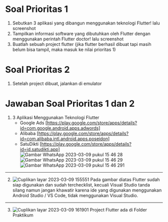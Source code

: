 # Soal Prioritas 1
1. Sebutkan 3 aplikasi yang dibangun menggunakan teknologi Flutter! lalu screenshot
2. Tampilkan informasi software yang dibutuhkan oleh Flutter dengan menggunakan perintah Flutter doctor! lalu screenshot
3. Buatlah sebuah project flutter (jika flutter berhasil dibuat tapi masih belum bisa tampil, maka masuk ke nilai prioritas 1)

# Soal Prioritas 2
1. Setelah project dibuat, jalankan di emulator

# Jawaban Soal Prioritas 1 dan 2
1. 3 Aplikasi Menggunakan Teknologi Flutter
    - Google Ads [https://play.google.com/store/apps/details?id=com.google.android.apps.adwords]
    - Alibaba [https://play.google.com/store/apps/details?id=com.alibaba.intl.android.apps.poseidon]
    - SatuDikti [https://play.google.com/store/apps/details?id=id.satudikti.app]
![Gambar WhatsApp 2023-03-09 pukul 15 46 28](https://user-images.githubusercontent.com/87520408/223969543-5c7a4597-ab98-4e34-bda1-94a37399b2ec.jpg)
![Gambar WhatsApp 2023-03-09 pukul 15 46 29](https://user-images.githubusercontent.com/87520408/223969552-49e1cb1d-4f68-4756-ae2c-a2dcc191d652.jpg)
![Gambar WhatsApp 2023-03-09 pukul 15 46 291](https://user-images.githubusercontent.com/87520408/223969558-2bd54113-99dc-4a31-a77e-c67e40709515.jpg)

<hr></hr>

2. ![Cuplikan layar 2023-03-09 155551](https://user-images.githubusercontent.com/87520408/223971129-0c345d68-4ec4-4c0d-8ab2-04968a94142a.png)
Pada gambar diatas Flutter sudah siap digunakan dan sudah terchecklist, kecuali Visual Studio tanda silang namun jangan khawatir karena ide yang digunakan menggunakan Android Studio / VS Code, tidak menggunakan Visual Studio.

<hr></hr>

3. ![Cuplikan layar 2023-03-09 161901](https://user-images.githubusercontent.com/87520408/223976720-b201001e-5517-427a-ba60-43daf0e8e631.png)
Project Flutter ada di Folder Praktikum
